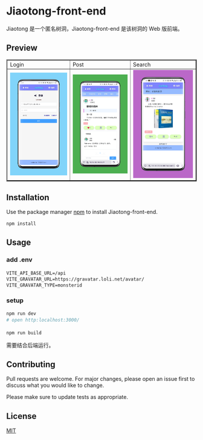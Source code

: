 # Jiaotong-front-end

Jiaotong 是一个匿名树洞，Jiaotong-front-end 是该树洞的 Web 版前端。

## Preview

<table border="2">
<tr>
<td>Login</td>
<td>Post</td>
<td>Search</td>
</tr>
<tr>
<td><img src="./preview/login.png"></img></td>
<td><img src="./preview/post.png"></img></td>
<td><img src="./preview/search.png"></img></td>
</tr>
</table>

## Installation

Use the package manager [npm](https://www.npmjs.com/) to install Jiaotong-front-end.

```bash
npm install
```

## Usage

### add .env

```
VITE_API_BASE_URL=/api
VITE_GRAVATAR_URL=https://gravatar.loli.net/avatar/
VITE_GRAVATAR_TYPE=monsterid
```

### setup

```bash
npm run dev
# open http:localhost:3000/

npm run build
```

需要结合后端运行。

## Contributing
Pull requests are welcome. For major changes, please open an issue first to discuss what you would like to change.

Please make sure to update tests as appropriate.

## License
[MIT](https://choosealicense.com/licenses/mit/)